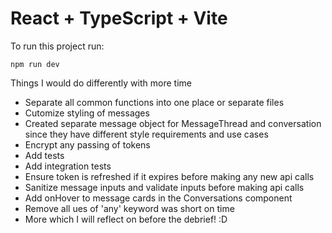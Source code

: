 # React + TypeScript + Vite

To run this project run:


```
npm run dev
````


Things I would do differently with more time

- Separate all common functions into one place or separate files
- Cutomize styling of messages
- Created separate message object for MessageThread and conversation since they have different style requirements and use cases
- Encrypt any passing of tokens
- Add tests
- Add integration tests
- Ensure token is refreshed if it expires before making any new api calls
- Sanitize message inputs and validate inputs before making api calls
- Add onHover to message cards in the Conversations component
- Remove all ues of 'any' keyword was short on time
- More which I will reflect on before the debrief! :D 